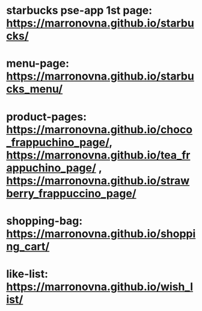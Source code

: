 # starbucks pse-app 1st page:   https://marronovna.github.io/starbucks/
# menu-page:       https://marronovna.github.io/starbucks_menu/
# product-pages:   https://marronovna.github.io/choco_frappuchino_page/, https://marronovna.github.io/tea_frappuchino_page/ , https://marronovna.github.io/strawberry_frappuccino_page/  
# shopping-bag:    https://marronovna.github.io/shopping_cart/
# like-list:       https://marronovna.github.io/wish_list/
